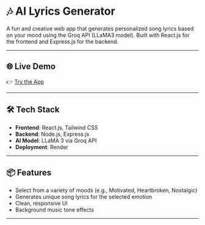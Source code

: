 # 🎶 AI Lyrics Generator

A fun and creative web app that generates personalized song lyrics based on your mood using the Groq API (LLaMA3 model). Built with React.js for the frontend and Express.js for the backend.

---

## 🌐 Live Demo

👉 [Try the App](https://ai-lyrics-generator-2.onrender.com/)

---

## 🛠 Tech Stack

- **Frontend**: React.js, Tailwind CSS
- **Backend**: Node.js, Express.js
- **AI Model**: LLaMA 3 via Groq API
- **Deployment**: Render

---

## 📦 Features

- Select from a variety of moods (e.g., Motivated, Heartbroken, Nostalgic)
- Generates unique song lyrics for the selected emotion
- Clean, responsive UI
- Background music tone effects 

---
